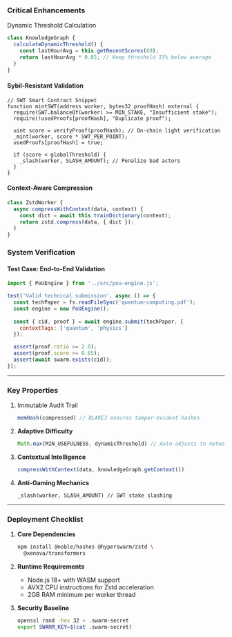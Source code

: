 

### Critical Enhancements

  Dynamic Threshold Calculation

```javascript
class KnowledgeGraph {
  calculateDynamicThreshold() {
    const lastHourAvg = this.getRecentScores(60);
    return lastHourAvg * 0.85; // Keep threshold 15% below average
  }
}
```

#### Sybil-Resistant Validation

```solidity
// SWT Smart Contract Snippet
function mintSWT(address worker, bytes32 proofHash) external {
  require(SWT.balanceOf(worker) >= MIN_STAKE, "Insufficient stake");
  require(!usedProofs[proofHash], "Duplicate proof");
  
  uint score = verifyProof(proofHash); // On-chain light verification
  _mint(worker, score * SWT_PER_POINT);
  usedProofs[proofHash] = true;
  
  if (score < globalThreshold) {
    _slash(worker, SLASH_AMOUNT); // Penalize bad actors
  }
}
```

#### Context-Aware Compression
```Javascript
class ZstdWorker {
  async compressWithContext(data, context) {
    const dict = await this.trainDictionary(context);
    return zstd.compress(data, { dict });
  }
}
```

### System Verification

#### Test Case: End-to-End Validation

```javascript
import { PoUEngine } from '../src/pou-engine.js';

test('Valid technical submission', async () => {
  const techPaper = fs.readFileSync('quantum-computing.pdf');
  const engine = new PoUEngine();
  
  const { cid, proof } = await engine.submit(techPaper, {
    contextTags: ['quantum', 'physics']
  });

  assert(proof.ratio >= 2.0);
  assert(proof.score >= 0.65);
  assert(await swarm.exists(cid));
});
```

------------------------------------------------

### Key Properties

1. Immutable Audit Trail
   ```javascript
   memHash(compressed) // BLAKE3 ensures tamper-evident hashes
   ```

2. **Adaptive Difficulty**  
   ```javascript
   Math.max(MIN_USEFULNESS, dynamicThreshold) // Auto-adjusts to network quality
   ```

3. **Contextual Intelligence**  
   ```javascript
   compressWithContext(data, knowledgeGraph.getContext())
   ```

4. **Anti-Gaming Mechanics**  
   ```solidity
   _slash(worker, SLASH_AMOUNT) // SWT stake slashing
   ```

---

### **Deployment Checklist**

1. **Core Dependencies**
   ```bash
   npm install @noble/hashes @hyperswarm/zstd \
     @xenova/transformers
   ```

2. **Runtime Requirements**
   - Node.js 18+ with WASM support
   - AVX2 CPU instructions for Zstd acceleration
   - 2GB RAM minimum per worker thread

3. **Security Baseline**
   ```bash
   openssl rand -hex 32 > .swarm-secret
   export SWARM_KEY=$(cat .swarm-secret)
   ```
